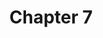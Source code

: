 ---
layout: chlist
title: Chapter 7
ch: seven
verbs: yes
conjverbs: no
nouns: yes
pronouns: yes
adjectives: yes
adverbs: no
prepositions: yes
conjunctions: no
interjections: yes
composites: no
prepphrases: yes
phrases: no
pdfchl: ch7
pdfpq: ch7practice
pdfpq2: ch7practice2
quizlet: https://quizlet.com/512117986/chapter-7-vocabulary-flash-cards/
---